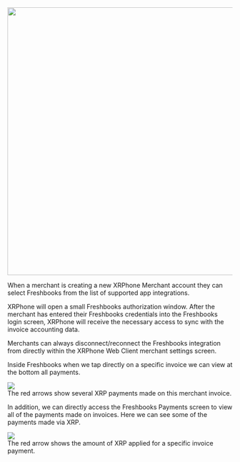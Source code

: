 <img src="https://files.readme.io/4a437be-Screen_Shot_2022-07-24_at_12.54.36_PM.png" width="600px" />

When a merchant is creating a new XRPhone Merchant account they can select Freshbooks from the list of supported app integrations. 

XRPhone will open a small Freshbooks authorization window. After the merchant has entered their Freshbooks credentials into the Freshbooks login screen, XRPhone will receive the necessary access to sync with the invoice accounting data.

Merchants can always disconnect/reconnect the Freshbooks integration from directly within the XRPhone Web Client merchant settings screen.

Inside Freshbooks when we tap directly on a specific invoice we can view at the bottom all payments.

<img src="https://files.readme.io/dc2958a-fb1.png" class="border" />
<div class="caption">The red arrows show several XRP payments made on this merchant invoice.</div>

In addition, we can directly access the Freshbooks Payments screen to view all of the payments made on invoices. Here we can see some of the payments made via XRP.

<img src="https://files.readme.io/9c6c879-fb2.png" class="border" />
<div class="caption">The red arrow shows the amount of XRP applied for a specific invoice payment.</div>
